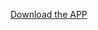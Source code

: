 [Download the APP](https://github.com/xxf185/Clash-for-Windows/releases/download/v0.20.39/Clash.for.Windows.Setup.0.20.39.exe)
